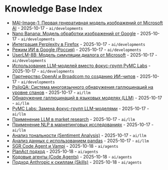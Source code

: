 # Knowledge Base Index

- [MAI-Image-1: Первая генеративная модель изображений от Microsoft AI](topics/ai/nlp/models/mai_image_1.md) - 2025-10-17 - `ai/developments`
- [Nano Banana: Модель обработки изображений от Google](topics/ai/nlp/models/nano_banana.md) - 2025-10-17 - `ai/developments`
- [Интеграция Perplexity в Firefox](topics/ai/nlp/search_engines/perplexity_firefox_integration.md) - 2025-10-17 - `ai/developments`
- [Режим ИИ в Google (Россия)](topics/ai/nlp/search_engines/google_ai_mode_ru.md) - 2025-10-17 - `ai/developments`
- [UserLM-8B: Модель симуляции диалога от Microsoft](topics/ai/nlp/models/userlm_8b.md) - 2025-10-17 - `ai/developments`
- [Использование LLM-моделей вместо фокус-групп PyMC Labs](topics/ai/nlp/applications/llm_market_research.md) - 2025-10-17 - `ai/developments`
- [Партнерство OpenAI и Broadcom по созданию ИИ-чипов](topics/ai/hardware/openai_broadcom_partnership.md) - 2025-10-17 - `ai/developments`
- [PsiloQA: Система многоязычного обнаружения галлюцинаций на уровне спанов](topics/ai/llm/hallucination_detection/psiloqa.md) - 2025-10-17 - `ai/llm`
- [Обнаружение галлюцинаций в языковых моделях (LLM)](topics/ai/llm/hallucination_detection/hallucinations_in_llm.md) - 2025-10-17 - `ai/llm`
- [PyMC Labs: Замена фокус-групп LLM-моделями](topics/ai/llm/applications/pymc_labs_focus_groups.md) - 2025-10-17 - `ai/llm`
- [Применение LLM в market research](topics/ai/llm/applications/llm_market_research.md) - 2025-10-17 - `ai/llm`
- [Применение NLP в маркетинговых исследованиях](topics/ai/nlp/applications/market_research.md) - 2025-10-17 - `ai/llm`
- [Анализ тональности (Sentiment Analysis)](topics/ai/nlp/applications/sentiment_analysis.md) - 2025-10-17 - `ai/llm`
- [Анализ данных с использованием pandas](topics/data_science/pandas/analysis.md) - 2025-10-17 - `ai/llm`
- [SGR Code Agent и Vampi](topics/ai/agents/code_agents/sgr_code_agent.md) - 2025-10-18 - `ai/agents`
- [PlanAct подход](topics/ai/agents/planact_approach.md) - 2025-10-18 - `ai/agents`
- [Кодовые агенты (Code Agents)](topics/ai/agents/code_agents/index.md) - 2025-10-18 - `ai/agents`
- [Подход Anthropic к скиллам (Skills)](topics/ai/agents/anthropic_skills_approach.md) - 2025-10-18 - `ai/agents`
